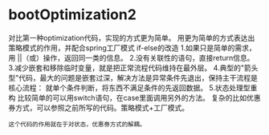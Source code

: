 # bootOptimization2


对比第一种optimization代码，实现的方式更为简单。
用更为简单的方式表达出策略模式的作用，并配合spring工厂模式
   if-else的改造
	1.如果只是简单的需求，用 ||（或）操作，返回同一类的信息。
	2.没有关联性的语句，直接return信息。
	3.减少嵌套和移除临时变量，就是把正常流程代码维持在最外层。
	4.典型的"箭头型"代码，最大的问题是嵌套过深，解决方法是异常条件先退出，保持主干流程是核心流程：
		就单个条件判断，将东西不满足条件的先返回数据。
	5.状态处理型重构
		比较简单的可以用switch语句，在case里面调用另外的方法。
		复杂的比如优惠券方式，可以参照之前所写的代码。策略模式+工厂模式。
    
    这个代码的作用就在于对状态，优惠券方式的解耦。
    
